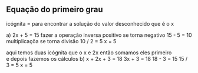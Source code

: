 ## Equação do primeiro grau 

icógnita = para encontrar a solução do valor desconhecido que é o x


a) 2x + 5 = 15
fazer a operação inversa 
positivo se torna negativo
15 - 5 = 10 
multiplicaçõa se torna divisão 
10 / 2 = 5
x = 5

aqui temos duas icógnita que o x e 2x então somamos eles primeiro  
e depois fazemos os cálculos 
b) x + 2x + 3 = 18 
 3x + 3 = 18 
 18 - 3 = 15 
 15 / 3 = 5 
 x = 5 
